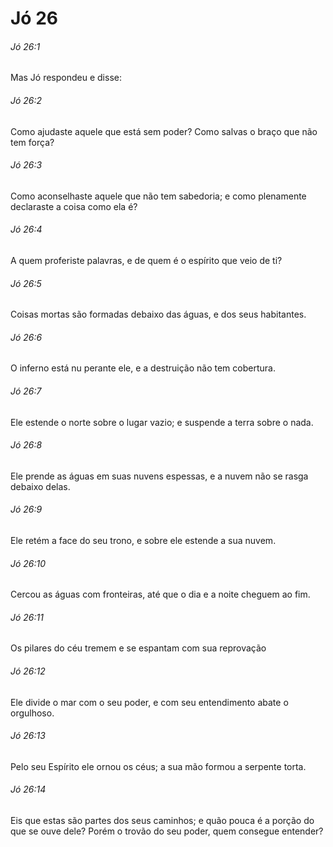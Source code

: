 # Jó 26

###### Jó 26:1

Mas Jó respondeu e disse:

###### Jó 26:2

Como ajudaste aquele que está sem poder? Como salvas o braço que não tem força?

###### Jó 26:3

Como aconselhaste aquele que não tem sabedoria; e como plenamente declaraste a coisa como ela é?

###### Jó 26:4

A quem proferiste palavras, e de quem é o espírito que veio de ti?

###### Jó 26:5

Coisas mortas são formadas debaixo das águas, e dos seus habitantes.

###### Jó 26:6

O inferno está nu perante ele, e a destruição não tem cobertura.

###### Jó 26:7

Ele estende o norte sobre o lugar vazio; e suspende a terra sobre o nada.

###### Jó 26:8

Ele prende as águas em suas nuvens espessas, e a nuvem não se rasga debaixo delas.

###### Jó 26:9

Ele retém a face do seu trono, e sobre ele estende a sua nuvem.

###### Jó 26:10

Cercou as águas com fronteiras, até que o dia e a noite cheguem ao fim.

###### Jó 26:11

Os pilares do céu tremem e se espantam com sua reprovação

###### Jó 26:12

Ele divide o mar com o seu poder, e com seu entendimento abate o orgulhoso.

###### Jó 26:13

Pelo seu Espírito ele ornou os céus; a sua mão formou a serpente torta.

###### Jó 26:14

Eis que estas são partes dos seus caminhos; e quão pouca é a porção do que se ouve dele? Porém o trovão do seu poder, quem consegue entender?

